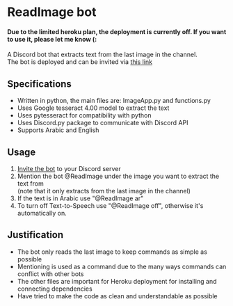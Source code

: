 # ReadImage bot

#### Due to the limited heroku plan, the deployment is currently off. If you want to use it, please let me know (:

A Discord bot that extracts text from the last image in the channel.  
The bot is deployed and can be invited via [this link](https://discord.com/api/oauth2/authorize?client_id=873485624034877481&permissions=2169856&scope=bot)

## Specifications

- Written in python, the main files are: ImageApp.py and functions.py
- Uses Google tesseract 4.00 model to extract the text
- Uses pytesseract for compatibility with python
- Uses Discord.py package to communicate with Discord API
- Supports Arabic and English

## Usage

1. [Invite the bot](https://discord.com/api/oauth2/authorize?client_id=873485624034877481&permissions=2169856&scope=bot) to your Discord server
2. Mention the bot @ReadImage under the image you want to extract the text from  
(note that it only extracts from the last image in the channel)
4. If the text is in Arabic use "@ReadImage ar"
5. To turn off Text-to-Speech use "@ReadImage off", otherwise it's automatically on.

## Justification

- The bot only reads the last image to keep commands as simple as possible
- Mentioning is used as a command due to the many ways commands can conflict with other bots
- The other files are important for Heroku deployment for installing and connecting dependencies
- Have tried to make the code as clean and understandable as possible 
